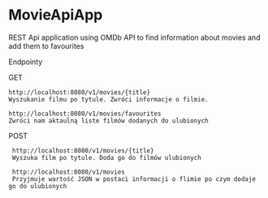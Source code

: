 # MovieApiApp
REST Api application using OMDb API to find information about movies and add them to favourites

Endpointy

  GET

    http://localhost:8080/v1/movies/{title}
    Wyszukanie filmu po tytule. Zwróci informacje o filmie.

    http://localhost:8080/v1/movies/favourites
    Zwróci nam aktaulną liste filmów dodanych do ulubionych
    
    
  POST
  
     http://localhost:8080/v1/movies/{title}
     Wyszuka film po tytule. Doda go do filmów ulubionych
     
     http://localhost:8080/v1/movies
     Przyjmuje wartość JSON w postaci informacji o flimie po czym dodaje go do ulubionych

  
  
